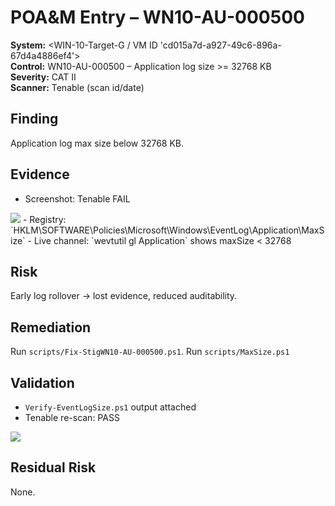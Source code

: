 # POA&M Entry – WN10-AU-000500

**System:** <WIN-10-Target-G / VM ID 'cd015a7d-a927-49c6-896a-67d4a4886ef4'>  
**Control:** WN10-AU-000500 – Application log size >= 32768 KB  
**Severity:** CAT II  
**Scanner:** Tenable (scan id/date)

## Finding
Application log max size below 32768 KB.

## Evidence
- Screenshot: Tenable FAIL
<img src="https://i.imgur.com/E6o3Z1U.png">
- Registry: `HKLM\SOFTWARE\Policies\Microsoft\Windows\EventLog\Application\MaxSize`
- Live channel: `wevtutil gl Application` shows maxSize < 32768

## Risk
Early log rollover → lost evidence, reduced auditability.

## Remediation
Run `scripts/Fix-StigWN10-AU-000500.ps1`.
Run `scripts/MaxSize.ps1`

## Validation
- `Verify-EventLogSize.ps1` output attached
- Tenable re-scan: PASS
<img src="https://i.imgur.com/XYQzj9s.png">

## Residual Risk
None.
